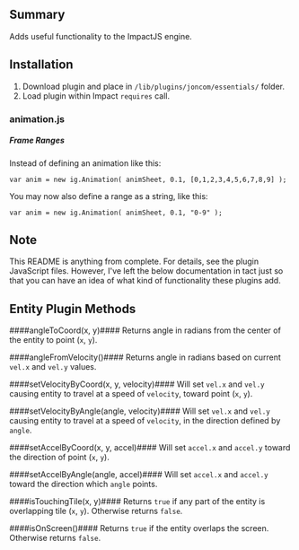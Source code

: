 ## Summary ##
Adds useful functionality to the ImpactJS engine.

## Installation ##
1. Download plugin and place in `/lib/plugins/joncom/essentials/` folder.
2. Load plugin within Impact `requires` call.

### animation.js ###

##### Frame Ranges #####

Instead of defining an animation like this:
```
var anim = new ig.Animation( animSheet, 0.1, [0,1,2,3,4,5,6,7,8,9] );
```

You may now also define a range as a string, like this:
```
var anim = new ig.Animation( animSheet, 0.1, "0-9" );
```

## Note ##
This README is anything from complete. For details, see the plugin JavaScript files. However, I've left the below documentation in tact just so that you can have an idea of what kind of functionality these plugins add.

## Entity Plugin Methods ##

####angleToCoord(x, y)####
Returns angle in radians from the center of the entity to point (`x`, `y`).

####angleFromVelocity()####
Returns angle in radians based on current `vel.x` and `vel.y` values.

####setVelocityByCoord(x, y, velocity)####
Will set `vel.x` and `vel.y` causing entity to travel at a speed of `velocity`, toward point (`x`, `y`).

####setVelocityByAngle(angle, velocity)####
Will set `vel.x` and `vel.y` causing entity to travel at a speed of `velocity`, in the direction defined by `angle`.

####setAccelByCoord(x, y, accel)####
Will set `accel.x` and `accel.y` toward the direction of point (`x`, `y`).

####setAccelByAngle(angle, accel)####
Will set `accel.x` and `accel.y` toward the direction which `angle` points.

####isTouchingTile(x, y)####
Returns `true` if any part of the entity is overlapping tile (`x`, `y`). Otherwise returns `false`.

####isOnScreen()####
Returns `true` if the entity overlaps the screen. Otherwise returns `false`.